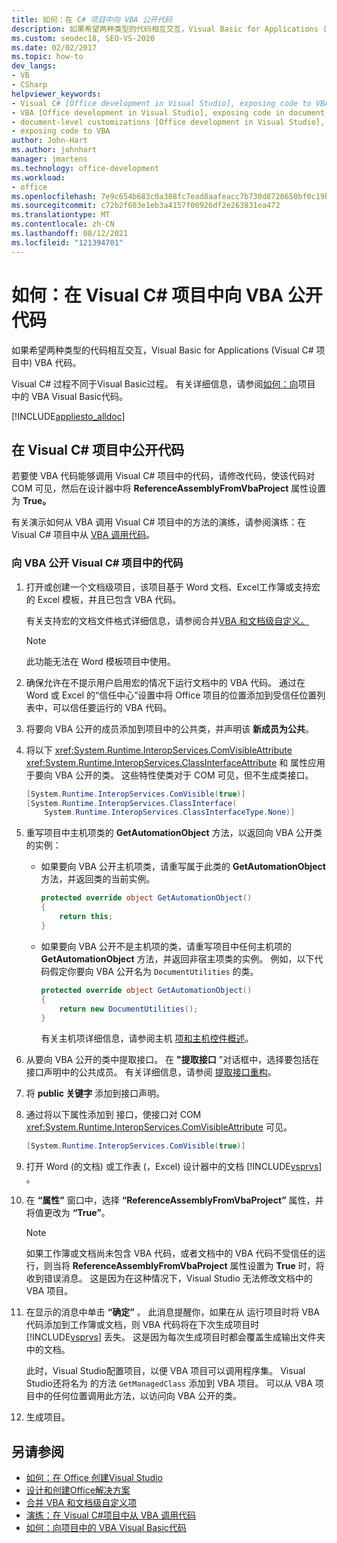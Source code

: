 ```yaml
---
title: 如何：在 C# 项目中向 VBA 公开代码
description: 如果希望两种类型的代码相互交互，Visual Basic for Applications (Visual C# 项目中的代码) VBA 代码。
ms.custom: seodec18, SEO-VS-2020
ms.date: 02/02/2017
ms.topic: how-to
dev_langs:
- VB
- CSharp
helpviewer_keywords:
- Visual C# [Office development in Visual Studio], exposing code to VBA
- VBA [Office development in Visual Studio], exposing code in document-level customizations
- document-level customizations [Office development in Visual Studio], exposing code
- exposing code to VBA
author: John-Hart
ms.author: johnhart
manager: jmartens
ms.technology: office-development
ms.workload:
- office
ms.openlocfilehash: 7e9c654b683c0a308fc7ead8aafeacc7b730d8720650bf0c19b7128acd2ac08f
ms.sourcegitcommit: c72b2f603e1eb3a4157f00926df2e263831ea472
ms.translationtype: MT
ms.contentlocale: zh-CN
ms.lasthandoff: 08/12/2021
ms.locfileid: "121394701"
---
```

# <a name="how-to-expose-code-to-vba-in-a-visual-c-project"></a>如何：在 Visual C# 项目中向 VBA 公开代码
  如果希望两种类型的代码相互交互，Visual Basic for Applications (Visual C# 项目中) VBA 代码。

 Visual C# 过程不同于Visual Basic过程。 有关详细信息，请参阅[如何：向](../vsto/how-to-expose-code-to-vba-in-a-visual-basic-project.md)项目 中的 VBA Visual Basic代码。

 [!INCLUDE[appliesto_alldoc](../vsto/includes/appliesto-alldoc-md.md)]

## <a name="expose-code-in-a-visual-c-project"></a>在 Visual C# 项目中公开代码
 若要使 VBA 代码能够调用 Visual C# 项目中的代码，请修改代码，使该代码对 COM 可见，然后在设计器中将 **ReferenceAssemblyFromVbaProject** 属性设置为 **True。**

 有关演示如何从 VBA 调用 Visual C# 项目中的方法的演练，请参阅演练：在 Visual C&#35; 项目中从 [VBA 调用代码](../vsto/walkthrough-calling-code-from-vba-in-a-visual-csharp-project.md)。

### <a name="to-expose-code-in-a-visual-c-project-to-vba"></a>向 VBA 公开 Visual C# 项目中的代码

1. 打开或创建一个文档级项目，该项目基于 Word 文档、Excel工作簿或支持宏的 Excel 模板，并且已包含 VBA 代码。

    有关支持宏的文档文件格式详细信息，请参阅合并[VBA 和文档级自定义。](../vsto/combining-vba-and-document-level-customizations.md)

   > [!NOTE]
   > 此功能无法在 Word 模板项目中使用。

2. 确保允许在不提示用户启用宏的情况下运行文档中的 VBA 代码。 通过在 Word 或 Excel 的“信任中心”设置中将 Office 项目的位置添加到受信任位置列表中，可以信任要运行的 VBA 代码。

3. 将要向 VBA 公开的成员添加到项目中的公共类，并声明该 **新成员为公共**。

4. 将以下 <xref:System.Runtime.InteropServices.ComVisibleAttribute> <xref:System.Runtime.InteropServices.ClassInterfaceAttribute> 和 属性应用于要向 VBA 公开的类。 这些特性使类对于 COM 可见，但不生成类接口。

   ```csharp
   [System.Runtime.InteropServices.ComVisible(true)]
   [System.Runtime.InteropServices.ClassInterface(
       System.Runtime.InteropServices.ClassInterfaceType.None)]
   ```

5. 重写项目中主机项类的 **GetAutomationObject** 方法，以返回向 VBA 公开类的实例：

   - 如果要向 VBA 公开主机项类，请重写属于此类的 **GetAutomationObject** 方法，并返回类的当前实例。

     ```csharp
     protected override object GetAutomationObject()
     {
         return this;
     }
     ```

   - 如果要向 VBA 公开不是主机项的类，请重写项目中任何主机项的 **GetAutomationObject** 方法，并返回非宿主项类的实例。 例如，以下代码假定你要向 VBA 公开名为 `DocumentUtilities` 的类。

     ```csharp
     protected override object GetAutomationObject()
     {
         return new DocumentUtilities();
     }
     ```

     有关主机项详细信息，请参阅主机 [项和主机控件概述](../vsto/host-items-and-host-controls-overview.md)。

6. 从要向 VBA 公开的类中提取接口。 在 **"提取接口** "对话框中，选择要包括在接口声明中的公共成员。 有关详细信息，请参阅 [提取接口重构](../ide/reference/extract-interface.md)。

7. 将 **public 关键字** 添加到接口声明。

8. 通过将以下属性添加到 接口，使接口对 COM <xref:System.Runtime.InteropServices.ComVisibleAttribute> 可见。

   ```csharp
   [System.Runtime.InteropServices.ComVisible(true)]
   ```

9. 打开 Word (的文档) 或工作表 (，Excel) 设计器中的文档 [!INCLUDE[vsprvs](../sharepoint/includes/vsprvs-md.md)] 。

10. 在 **“属性”** 窗口中，选择 **“ReferenceAssemblyFromVbaProject”** 属性，并将值更改为 **“True”**。

    > [!NOTE]
    > 如果工作簿或文档尚未包含 VBA 代码，或者文档中的 VBA 代码不受信任的运行，则当将 **ReferenceAssemblyFromVbaProject** 属性设置为 **True** 时，将收到错误消息。 这是因为在这种情况下，Visual Studio 无法修改文档中的 VBA 项目。

11. 在显示的消息中单击 **“确定”** 。 此消息提醒你，如果在从 运行项目时将 VBA 代码添加到工作簿或文档，则 VBA 代码将在下次生成项目时 [!INCLUDE[vsprvs](../sharepoint/includes/vsprvs-md.md)] 丢失。 这是因为每次生成项目时都会覆盖生成输出文件夹中的文档。

     此时，Visual Studio配置项目，以便 VBA 项目可以调用程序集。 Visual Studio还将名为 的方法 `GetManagedClass` 添加到 VBA 项目。 可以从 VBA 项目中的任何位置调用此方法，以访问向 VBA 公开的类。

12. 生成项目。

## <a name="see-also"></a>另请参阅
- [如何：在 Office 创建Visual Studio](../vsto/how-to-create-office-projects-in-visual-studio.md)
- [设计和创建Office解决方案](../vsto/designing-and-creating-office-solutions.md)
- [合并 VBA 和文档级自定义项](../vsto/combining-vba-and-document-level-customizations.md)
- [演练：在 Visual C&#35;项目中从 VBA 调用代码](../vsto/walkthrough-calling-code-from-vba-in-a-visual-csharp-project.md)
- [如何：向项目中的 VBA Visual Basic代码](../vsto/how-to-expose-code-to-vba-in-a-visual-basic-project.md)
